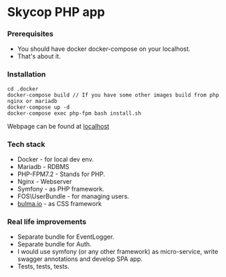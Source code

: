 Skycop PHP app
========================

### Prerequisites

* You should have docker docker-compose on your localhost.
* That's about it.

### Installation

```
cd .docker
docker-compose build // If you have some other images build from php nginx or mariadb
docker-compose up -d
docker-compose exec php-fpm bash install.sh
```

Webpage can be found at [localhost](http://localhost)

### Tech stack
* Docker - for local dev env.
* Mariadb - RDBMS
* PHP-FPM7.2 - Stands for PHP.
* Nginx - Webserver
* Symfony - as PHP framework.
* FOS\UserBundle - for managing users.
* [bulma.io](http://bulma.io) - as CSS framework

### Real life improvements
* Separate bundle for EventLogger.
* Separate bundle for Auth.
* I would use symfony (or any other framework) as micro-service, write swagger annotations and develop SPA app. 
* Tests, tests, tests.
